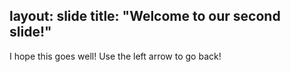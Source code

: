 layout: slide
title: "Welcome to our second slide!"
---
I hope this goes well!
Use the left arrow to go back!
